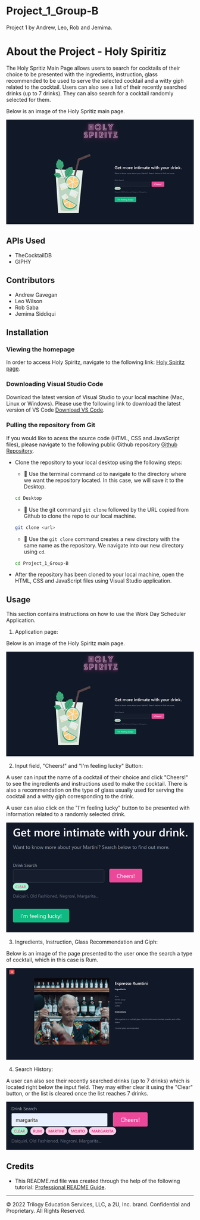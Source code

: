 # Project_1_Group-B

Project 1 by Andrew, Leo, Rob and Jemima. 

# About the Project - Holy Spiritiz 
 
The Holy Spritiz Main Page allows users to search for cocktails of their choice to be presented with the ingredients, instruction, glass recommended to be used to serve the selected cocktail and a witty giph related to the cocktail. Users can also see a list of their recently searched drinks (up to 7 drinks). They can also search for a cocktail randomly selected for them. 

Below is an image of the Holy Spritiz main page. 

![Holy Spritiz Main Page](./assets/images/main_page.png)

## APIs Used 
* TheCocktailDB
* GIPHY

## Contributors 
* Andrew Gavegan 
* Leo Wilson 
* Rob Saba 
* Jemima Siddiqui 

## Installation

### Viewing the homepage 


In order to access Holy Spiritz, navigate to the following link: 
 [Holy Spiritz page](https://jemimasiddiqui.github.io/Project_1_Group-B/). 

### Downloading Visual Studio Code 

 Download the latest version of Visual Studio to your local machine (Mac, Linux or Windows). Please use the following link to download the latest version of VS Code [Download VS Code](https://code.visualstudio.com/download). 

### Pulling the repository from Git 

If you would like to acess the source code (HTML, CSS and JavaScript files), please navigate to the following public Github repository [Github Repository](https://github.com/JemimaSiddiqui/Project_1_Group-B.git). 

* Clone the repository to your local desktop using the following steps:

  * 🔑 Use the terminal command `cd` to navigate to the directory where we want the repository located. In this case, we will save it to the Desktop. 

  ```bash
  cd Desktop
  ```

  * 🔑 Use the git command `git clone` followed by the URL copied from Github to clone the repo to our local machine.

  ```bash
  git clone <url>
  ```

  * 🔑 Use the `git clone` command creates a new directory with the same name as the repository. We navigate into our new directory using `cd`.

  ```bash
  cd Project_1_Group-B
  ```
* After the repository has been cloned to your local machine, open the HTML, CSS and JavaScript files using Visual Studio application. 

## Usage 

This section contains instructions on how to use the Work Day Scheduler Application. 

1. Application page: 

Below is an image of the Holy Spiritz main page. 

![Application page](./assets/images/main_page.png)

2. Input field, "Cheers!" and "I'm feeling lucky" Button:

A user can input the name of a cocktail of their choice and click "Cheers!" to see the ingredients and instructions used to make the cocktail. There is also a recommendation on the type of glass usually used for serving the cocktail and a witty giph corresponding to the drink.  

A user can also click on the "I'm feeling lucky" button to be presented with information related to a randomly selected drink. 

![Input field and "Cheers!" button](./assets/images/user_input.png)

3. Ingredients, Instruction, Glass Recommendation and Giph:

Below is an image of the page presented to the user once the search a type of cocktail, which in this case is Rum. 

![Ingredients, Instruction, Glass Recommendation and Giph](./assets/images/cocktail_page_image.png)

4. Search History: 

A user can also see their recently searched drinks (up to 7 drinks) which is located right below the input field. They may either clear it using the "Clear" button, or the list is cleared once the list reaches 7 drinks. 

![Drink Search History](./assets/images/search_history.png)

## Credits

* This README.md file was created through the help of the following tutorial: [Professional README Guide](https://coding-boot-camp.github.io/full-stack/github/professional-readme-guide).


---
© 2022 Trilogy Education Services, LLC, a 2U, Inc. brand. Confidential and Proprietary. All Rights Reserved.

